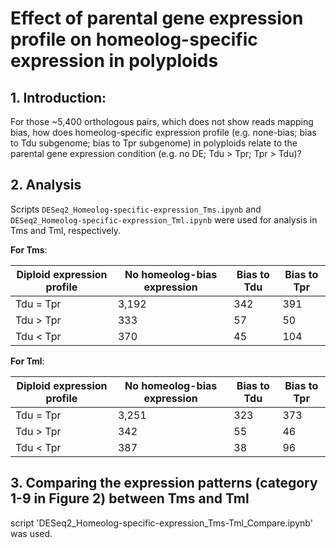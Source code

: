 # Effect of parental gene expression profile on homeolog-specific expression in polyploids

## 1. Introduction:
For those ~5,400 orthologous pairs, which does not show reads mapping bias, how does homeolog-specific expression profile (e.g. none-bias; bias to Tdu subgenome; bias to Tpr subgenome) in polyploids relate to the parental gene expression condition (e.g. no DE; Tdu > Tpr; Tpr > Tdu)?

## 2. Analysis
Scripts `DESeq2_Homeolog-specific-expression_Tms.ipynb` and `DESeq2_Homeolog-specific-expression_Tml.ipynb` were used for analysis in Tms and Tml, respectively.

**For Tms**:

| Diploid expression profile | No homeolog-bias expression | Bias to Tdu | Bias to Tpr |
| -- | -- | -- | -- |
| Tdu = Tpr | 3,192 | 342 | 391 |
| Tdu > Tpr | 333 | 57 | 50 |
| Tdu < Tpr | 370 | 45 | 104 |


**For Tml**:

| Diploid expression profile | No homeolog-bias expression | Bias to Tdu | Bias to Tpr |
| -- | -- | -- | -- |
| Tdu = Tpr | 3,251 | 323 | 373 |
| Tdu > Tpr | 342 | 55 | 46 |
| Tdu < Tpr | 387 | 38 | 96 |

## 3. Comparing the expression patterns (category 1-9 in Figure 2) between Tms and Tml
script 'DESeq2_Homeolog-specific-expression_Tms-Tml_Compare.ipynb' was used.

